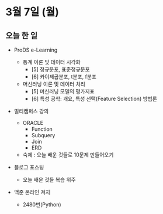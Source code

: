 # 3월 7일 (월)

## 오늘 한 일

* ProDS e-Learning

  * 통계 이론 및 데이터 시각화
    * [5] 정규분포, 표준정규분포
    * [6] 카이제곱분포, t분포, f분포
  * 머신러닝 이론 및 데이터 처리
    * [5] 머신러닝 모델의 평가지표
    * [6] 특성 공학: 개요, 특성 선택(Feature Selection) 방법론
* 멀티캠퍼스 강의

  * ORACLE
    * Function
    * Subquery
    * Join
    * ERD
  * 숙제 : 오늘 배운 것들로 10문제 만들어오기
* 블로그 포스팅
  * 오늘 배운 것들 복습 위주
* 백준 온라인 져지
  * 2480번(Python)